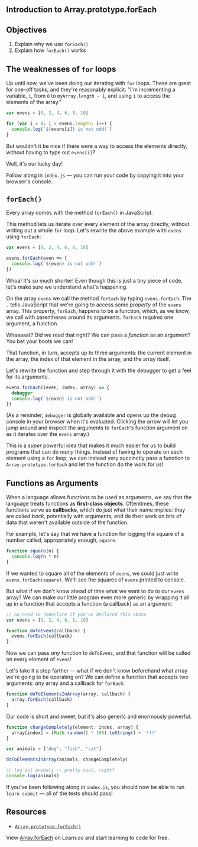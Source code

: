 Introduction to Array.prototype.forEach
---

## Objectives

1. Explain why we use `forEach()`
2. Explain how `forEach()` works

## The weaknesses of `for` loops

Up until now, we've been doing our iterating with `for` loops. These are great for one-off tasks, and they're reasonably explicit: "I'm incrementing a variable, `i`, from `0` to `myArray.length - 1`, and using `i` to access the elements of the array."

``` javascript
var evens = [0, 2, 4, 6, 8, 10]

for (var i = 0; i < evens.length; i++) {
  console.log(`${evens[i]} is not odd!`)
}
```

But wouldn't it be nice if there were a way to access the elements directly, without having to type out `evens[i]`?

Well, it's our lucky day!

Follow along in `index.js` — you can run your code by copying it into your browser's console.

## `forEach()`

Every array comes with the method `forEach()` in JavaScript.

This method lets us iterate over every element of the array directly, without writing out a whole `for` loop. Let's rewrite the above example with `evens` using `forEach`:

``` javascript
var evens = [0, 2, 4, 6, 8, 10]

evens.forEach(even => {
  console.log(`${even} is not odd!`)
})
```

Whoa! It's so much shorter! Even though this is just a tiny piece of code, let's make sure we understand what's happening.

On the array `evens` we call the method `forEach` by typing `evens.forEach`. The `.` tells JavaScript that we're going to access some _property_ of the `evens` array. This property, `forEach`, happens to be a function, which, as we know, we call with parentheses around its arguments. `forEach` requires one argument, a function.

Whaaaaat? Did we read that right? We can pass a _function_ as an argument? You bet your boots we can!

That function, in turn, accepts up to three arguments: the current element in the array, the index of that element in the array, and the array itself.

Let's rewrite the function and step through it with the debugger to get a feel for its arguments.

``` javascript
evens.forEach((even, index, array) => {
  debugger
  console.log(`${even} is not odd!`)
})
```

(As a reminder, `debugger` is globally available and opens up the debug console in your browser when it's evaluated. Clicking the arrow will let you jump around and inspect the arguments to `forEach`'s function argument on as it iterates over the `evens` array.)

This is a _super_ powerful idea that makes it much easier for us to build programs that can do _many_ things. Instead of having to operate on each element using a `for` loop, we can instead very succinctly pass a function to `Array.prototype.forEach` and let the function do the work for us!

## Functions as Arguments

When a language allows functions to be used as arguments, we say that the language treats functions as **first-class objects**. Oftentimes, these functions serve as **callbacks**, which do just what their name implies: they are _called back_, potentially with arguments, and do their work on bits of data that weren't available outside of the function.

For example, let's say that we have a function for logging the square of a number called, appropriately enough, `square`.

``` javascript
function square(n) {
  console.log(n * n)
}
```

If we wanted to square all of the elements of `evens`, we could just write `evens.forEach(square)`. We'll see the squares of `evens` printed to console.

But what if we don't know ahead of time what we want to do to our `evens` array? We can make our little program even more generic by wrapping it all up in a function that accepts a function (a callback) as an argument:

``` javascript
// no need to redeclare if you've declared this above
var evens = [0, 2, 4, 6, 8, 10]

function doToEvens(callback) {
  evens.forEach(callback)
}
```

Now we can pass _any_ function to `doToEvens`, and that function will be called on every element of `evens`!

Let's take it a step farther — what if we don't know beforehand what array we're going to be operating on? We can define a function that accepts two arguments: _any_ array and a callback for `forEach`:

``` javascript
function doToElementsInArray(array, callback) {
  array.forEach(callback)
}
```

Our code is short and sweet; but it's also generic and enormously powerful.

``` javascript
function changeCompletely(element, index, array) {
  array[index] = (Math.random() * 100).toString() + '!!!'
}

var animals = ["dog", "fish", "cat"]

doToElementsInArray(animals, changeCompletely)

// log out animals -- pretty cool, right?
console.log(animals)
```

If you've been following along in `index.js`, you should now be able to run `learn submit` — all of the tests should pass!

## Resources

- [`Array.prototype.forEach()`](https://developer.mozilla.org/en-US/docs/Web/JavaScript/Reference/Global_Objects/Array/forEach)

<p class='util--hide'>View <a href='https://learn.co/lessons/introduction-to-array-for-each'>Array.forEach</a> on Learn.co and start learning to code for free.</p>
